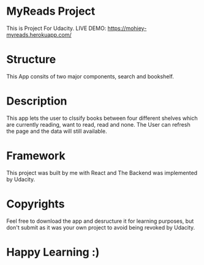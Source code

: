 # MyReads Project

This is Project For Udacity.
LIVE DEMO: https://mohiey-myreads.herokuapp.com/

# Structure

This App consits of two major components, search and bookshelf.

# Description

This app lets the user to clssify books between four different shelves which are currently reading, want
to read, read and none.
The User can refresh the page and the data will still available.

# Framework

This project was built by me with React and The Backend was implemented by Udacity.

# Copyrights

Feel free to download the app and desructure it for learning purposes, but don't submit as it was your own project to avoid being revoked by Udacity.

# Happy Learning :)
